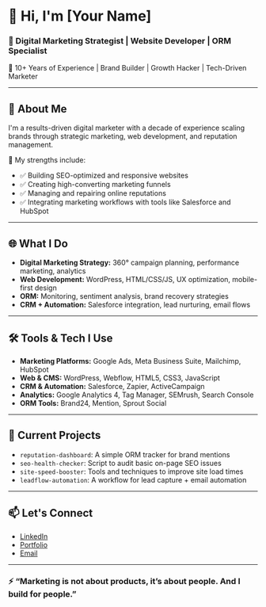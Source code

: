 # 👋 Hi, I'm [Your Name]

### 🚀 Digital Marketing Strategist | Website Developer | ORM Specialist  
🧩 10+ Years of Experience | Brand Builder | Growth Hacker | Tech-Driven Marketer

---

## 🧠 About Me

I'm a results-driven digital marketer with a decade of experience scaling brands through strategic marketing, web development, and reputation management.

🔧 My strengths include:  
- ✅ Building SEO-optimized and responsive websites  
- ✅ Creating high-converting marketing funnels  
- ✅ Managing and repairing online reputations  
- ✅ Integrating marketing workflows with tools like Salesforce and HubSpot  

---

## 🌐 What I Do

- **Digital Marketing Strategy:** 360° campaign planning, performance marketing, analytics  
- **Web Development:** WordPress, HTML/CSS/JS, UX optimization, mobile-first design  
- **ORM:** Monitoring, sentiment analysis, brand recovery strategies  
- **CRM + Automation:** Salesforce integration, lead nurturing, email flows

---

## 🛠️ Tools & Tech I Use

- **Marketing Platforms:** Google Ads, Meta Business Suite, Mailchimp, HubSpot  
- **Web & CMS:** WordPress, Webflow, HTML5, CSS3, JavaScript  
- **CRM & Automation:** Salesforce, Zapier, ActiveCampaign  
- **Analytics:** Google Analytics 4, Tag Manager, SEMrush, Search Console  
- **ORM Tools:** Brand24, Mention, Sprout Social

---

## 📌 Current Projects

- `reputation-dashboard`: A simple ORM tracker for brand mentions  
- `seo-health-checker`: Script to audit basic on-page SEO issues  
- `site-speed-booster`: Tools and techniques to improve site load times  
- `leadflow-automation`: A workflow for lead capture + email automation  

---

## 📫 Let's Connect

- [LinkedIn](https://linkedin.com/in/yourname)  
- [Portfolio](https://yourportfolio.com)  
- [Email](mailto:yourname@example.com)

---

### ⚡ “Marketing is not about products, it’s about people. And I build for people.”
